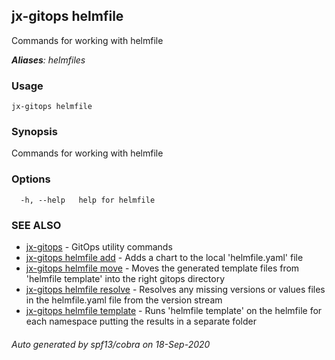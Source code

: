 ## jx-gitops helmfile

Commands for working with helmfile

***Aliases**: helmfiles*

### Usage

```
jx-gitops helmfile
```

### Synopsis

Commands for working with helmfile

### Options

```
  -h, --help   help for helmfile
```

### SEE ALSO

* [jx-gitops](jx-gitops.md)	 - GitOps utility commands
* [jx-gitops helmfile add](jx-gitops_helmfile_add.md)	 - Adds a chart to the local 'helmfile.yaml' file
* [jx-gitops helmfile move](jx-gitops_helmfile_move.md)	 - Moves the generated template files from 'helmfile template' into the right gitops directory
* [jx-gitops helmfile resolve](jx-gitops_helmfile_resolve.md)	 - Resolves any missing versions or values files in the helmfile.yaml file from the version stream
* [jx-gitops helmfile template](jx-gitops_helmfile_template.md)	 - Runs 'helmfile template' on the helmfile for each namespace putting the results in a separate folder

###### Auto generated by spf13/cobra on 18-Sep-2020
